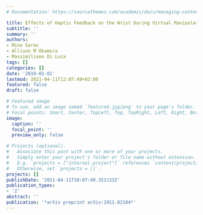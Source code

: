 ```yaml
---
# Documentation: https://sourcethemes.com/academic/docs/managing-content/

title: Effects of Haptic Feedback on the Wrist During Virtual Manipulation
subtitle: ''
summary: ''
authors:
- Mine Sarac
- Allison M Okamura
- Massimiliano Di Luca
tags: []
categories: []
date: '2019-01-01'
lastmod: 2021-04-11T12:07:49+02:00
featured: false
draft: false

# Featured image
# To use, add an image named `featured.jpg/png` to your page's folder.
# Focal points: Smart, Center, TopLeft, Top, TopRight, Left, Right, BottomLeft, Bottom, BottomRight.
image:
  caption: ''
  focal_point: ''
  preview_only: false

# Projects (optional).
#   Associate this post with one or more of your projects.
#   Simply enter your project's folder or file name without extension.
#   E.g. `projects = ["internal-project"]` references `content/project/deep-learning/index.md`.
#   Otherwise, set `projects = []`.
projects: []
publishDate: '2021-04-11T10:07:49.351133Z'
publication_types:
- '2'
abstract: ''
publication: '*arXiv preprint arXiv:1911.02104*'
---
```

